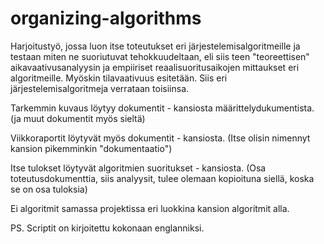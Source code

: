 # organizing-algorithms

Harjoitustyö, jossa luon itse toteutukset eri järjestelemisalgoritmeille ja testaan miten ne suoriutuvat tehokkuudeltaan, eli siis teen "teoreettisen" aikavaativusanalyysin ja empiiriset reaalisuoritusaikojen mittaukset eri algoritmeille. Myöskin tilavaativuus esitetään. Siis eri järjestelemisalgoritmeja verrataan toisiinsa.


Tarkemmin kuvaus löytyy dokumentit - kansiosta määrittelydukumentista. (ja muut dokumentit myös sieltä)

Viikkoraportit löytyvät myös dokumentit - kansiosta. (Itse olisin nimennyt kansion pikemminkin "dokumentaatio")

Itse tulokset löytyvät algoritmien suoritukset - kansiosta. (Osa toteutusdokumenttia, siis analyysit, tulee olemaan kopioituna siellä, koska se on osa tuloksia)

Ei algoritmit samassa projektissa eri luokkina kansion algoritmit alla.



PS. Scriptit on kirjoitettu kokonaan englanniksi.